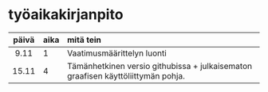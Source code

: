 # työaikakirjanpito

| päivä | aika | mitä tein  |
| :----:|:-----| :-----|
| 9.11  | 1    | Vaatimusmäärittelyn luonti
| 15.11 | 4    | Tämänhetkinen versio githubissa + julkaisematon graafisen käyttöliittymän pohja.
